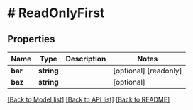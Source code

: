# # ReadOnlyFirst

## Properties

Name | Type | Description | Notes
------------ | ------------- | ------------- | -------------
**bar** | **string** |  | [optional] [readonly] 
**baz** | **string** |  | [optional] 

[[Back to Model list]](../../README.md#documentation-for-models) [[Back to API list]](../../README.md#documentation-for-api-endpoints) [[Back to README]](../../README.md)


